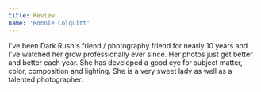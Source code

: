```yaml
---
title: Review
name: 'Ronnie Colquitt'
---
```


I've been Dark Rush's friend / photography friend for nearly 10 years and I've watched her grow professionally ever since. Her photos just get better and better each year. She has developed a good eye for subject matter, color, composition and lighting. She is a very sweet lady as well as a talented photographer.
